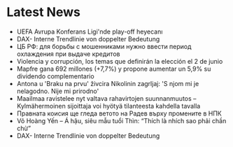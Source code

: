 # Latest News
-  UEFA Avrupa Konferans Ligi'nde play-off heyecanı
-  DAX- Interne Trendlinie von doppelter Bedeutung
-  ЦБ РФ: для борьбы с мошенниками нужно ввести период охлаждения при выдаче кредитов
-  Violencia y corrupción, los temas que definirán la elección el 2 de junio
-  Mapfre gana 692 millones (+7,7%) y propone aumentar un 5,9% su dividendo complementario
-  Antona u 'Braku na prvu' živcira Nikolinin zagrljaj: 'S njom mi je nelagodno. Nije mi prirodno'
-  Maailmaa ravistelee nyt valtava rahavirtojen suunnanmuutos – Kylmähermoinen sijoittaja voi hyötyä tilanteesta kahdella tavalla
-  Правната коисия ще гледа ветото на Радев върху промените в НПК
-  Võ Hoàng Yến – Á hậu, siêu mẫu tuổi Thìn: “Thích là nhích sao phải chần chừ”
-  DAX- Interne Trendlinie von doppelter Bedeutung
